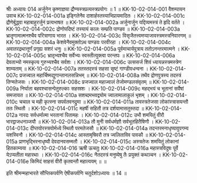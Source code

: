 श्रीः
अध्यायः 014
अर्जुनेन कृष्णाज्ञया द्रौण्यस्त्रप्रत्यस्त्रप्रयोगः ॥ 1 ॥
KK-10-02-014-001	वैशम्पायन उवाच 
KK-10-02-014-001a	इङ्गितेनैव दाशार्हस्तस्याभिप्रायमादितः ।
KK-10-02-014-001c	द्रौणेर्बुद्ध्वा महाबाहुरर्जुनं प्रत्यभाषत ॥
KK-10-02-014-002a	अर्जुनार्जुन यद्दिव्यमस्त्रं ते हृदि वर्तते ।
KK-10-02-014-002c	द्रोणोपदिष्टं तस्यायं कालः सम्प्रति पाण्डव ॥
KK-10-02-014-003a	भ्रातॄणामात्मनश्चैव परित्राणाय भारत ।
KK-10-02-014-003c	विसृजैतत्त्वमप्याजावस्त्रमस्त्रनिवारणम् ॥
KK-10-02-014-004a	केशवेनैवमुक्तोऽथ पाण्डवः परवीरहा ।
KK-10-02-014-004c	अवातरद्रथात्तूर्णं प्रगृह्य सशरं धनुः ॥
KK-10-02-014-005a	पूर्वमाचार्यपुत्राय ततोऽनन्तरमात्मने ।
KK-10-02-014-005c	भ्रातृभ्यश्चैव सर्वेभ्यः स्वस्तीत्युक्त्वा परन्तपः ॥
KK-10-02-014-006a	देवताभ्यो नमस्कृत्य गुरुभ्यश्चैव सर्वशः ।
KK-10-02-014-006c	उत्ससर्ज शिवं ध्यायन्नस्त्रमस्त्रेण शाम्यताम् ॥
KK-10-02-014-007a	ततस्तदस्त्रं सहसा सृष्टं गाण्डीवधन्वना ।
KK-10-02-014-007c	प्रजज्वाल महार्चिष्मद्युगान्तानलसन्निभम् ॥
KK-10-02-014-008a	तथैव द्रोणपुत्रस्य तदस्त्रं तिग्मतेजसः ।
KK-10-02-014-008c	प्रजज्वाल महाज्वालं तेजोमण्डलसंवृतम् ॥
KK-10-02-014-009a	निर्घाता बहवश्चासन्पेतुरुल्काः सहस्रशः ।
KK-10-02-014-009c	महद्भयं च भूतानां सर्वेषां समजायत ॥
KK-10-02-014-010a	सशब्दमभवद्व्योम ज्वालामालाकुलं भृशम् ।
KK-10-02-014-010c	चचाल च मही कृत्स्ना सपर्वतवनद्रुमा ॥
KK-10-02-014-011a	तावस्त्रतेजसा लोकांस्त्रासयन्तौ ततः स्थितौ ।
KK-10-02-014-011c	महर्षी सहितौ तत्र दर्शयामासतुस्तदा ॥
KK-10-02-014-012a	नारदः सर्वधर्मात्मा भरतानां पितामहः ।
KK-10-02-014-012c	उभौ शमयितुं वीरौ भारद्वाजधनञ्जयौ ॥
KK-10-02-014-013a	तौ मुनी सर्वधर्मज्ञौ सर्वभूतहितैषिणौ ।
KK-10-02-014-013c	दीप्तयोरस्त्रयोर्मध्ये स्थितौ परमतेजसौ ॥
KK-10-02-014-014a	तदन्तरमनाधृष्यावुपगम्य यशस्विनौ ।
KK-10-02-014-014c	आस्तामृषिवरौ तत्र ज्वलिताविव पावकौ ॥
KK-10-02-014-015a	प्राणभृद्भिरनाधृष्यौ देवदानवसम्मतौ ।
KK-10-02-014-015c	अस्त्रतेजः शमयितुं लोकानां हितकाम्यया ॥
KK-10-02-014-016	ऋषी ऊचतुः 
KK-10-02-014-016a	महास्त्रविदुषः पूर्वे येऽप्यतीता महारथाः ।
KK-10-02-014-016c	नैतदस्त्रं मनुष्येषु तैः प्रयुक्तं कथञ्चन ।
KK-10-02-014-016e	किमिदं साहसं वीरौ कृतवन्तौ महात्ययम् ॥ ॥

इति श्रीमन्महाभारते सौप्तिकपर्वणि ऐषीकपर्वणि चतुर्दशोऽध्यायः ॥ 14 ॥
